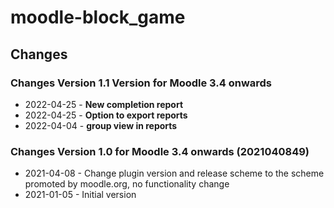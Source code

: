 moodle-block_game
========================

Changes
-------
### Changes Version 1.1 Version for Moodle 3.4 onwards

* 2022-04-25 - **New completion report**
* 2022-04-25 - **Option to export reports**
* 2022-04-04 - **group view in reports**

### Changes Version 1.0 for Moodle 3.4 onwards (2021040849)

* 2021-04-08 - Change plugin version and release scheme to the scheme promoted by moodle.org, no functionality change
* 2021-01-05 - Initial version
